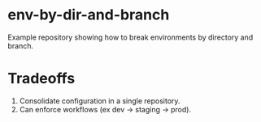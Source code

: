 # env-by-dir-and-branch
Example repository showing how to break environments by directory and branch.

# Tradeoffs

1. Consolidate configuration in a single repository.
2. Can enforce workflows (ex dev -> staging -> prod).
